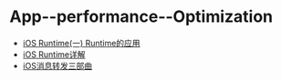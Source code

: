 # App--performance--Optimization

* [iOS Runtime(一) Runtime的应用](https://juejin.im/post/58f833458d6d81005875f872)
* [iOS Runtime详解](https://juejin.im/post/5ac0a6116fb9a028de44d717)
* [iOS消息转发三部曲](https://www.aliyun.com/jiaocheng/359887.html?spm=5176.100033.1.15.NTq4gJ)

